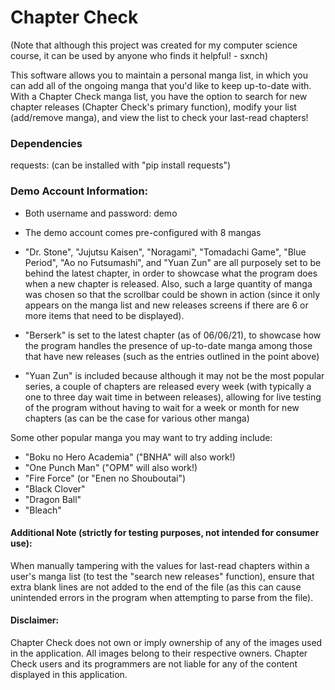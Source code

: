 # Chapter Check

(Note that although this project was created for my computer science course, it can be used by anyone who finds it helpful! - sxnch)

This software allows you to maintain a personal manga list, in which you can
add all of the ongoing manga that you'd like to keep up-to-date with. With a
Chapter Check manga list, you have the option to search for new chapter
releases (Chapter Check's primary function), modify your list (add/remove
manga), and view the list to check your last-read chapters!

### Dependencies
requests: (can be installed with "pip install requests")

### Demo Account Information:

- Both username and password: demo

- The demo account comes pre-configured with 8 mangas

- "Dr. Stone", "Jujutsu Kaisen", "Noragami", "Tomadachi Game", "Blue Period",
  "Ao no Futsumashi", and "Yuan Zun" are all purposely set to be behind the
  latest chapter, in order to showcase what the program does when a new chapter
  is released. Also, such a large quantity of manga was chosen so that the
  scrollbar could be shown in action (since it only appears on the manga list
  and new releases screens if there are 6 or more items that need to be
  displayed).

- "Berserk" is set to the latest chapter (as of 06/06/21), to showcase how the
  program handles the presence of up-to-date manga among those that have new
  releases (such as the entries outlined in the point above)

- "Yuan Zun" is included because although it may not be the most popular
  series, a couple of chapters are released every week (with typically a one
  to three day wait time in between releases), allowing for live testing of
  the program without having to wait for a week or month for new chapters (as
  can be the case for various other manga)


Some other popular manga you may want to try adding include:

- "Boku no Hero Academia" ("BNHA" will also work!)
- "One Punch Man" ("OPM" will also work!)
- "Fire Force" (or "Enen no Shouboutai")
- "Black Clover"
- "Dragon Ball"
- "Bleach"

#### Additional Note (strictly for testing purposes, not intended for consumer use):

When manually tampering with the values for last-read chapters within a user's
manga list (to test the "search new releases" function), ensure that extra
blank lines are not added to the end of the file (as this can cause unintended
errors in the program when attempting to parse from the file).


#### Disclaimer:

Chapter Check does not own or imply ownership of any of the images used in the
application. All images belong to their respective owners. Chapter Check users
and its programmers are not liable for any of the content displayed in this
application.
